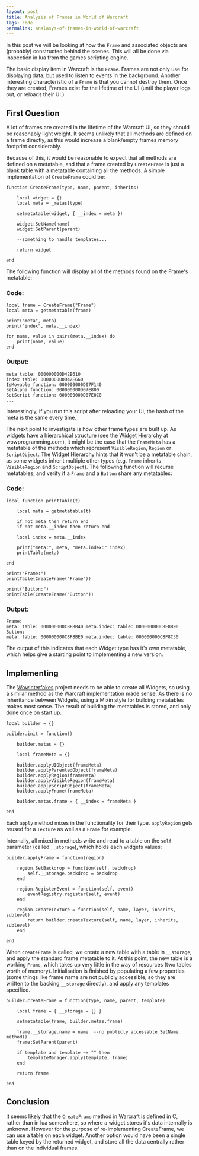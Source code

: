 ```yaml
---
layout: post
title: Analysis of Frames in World of Warcraft
Tags: code
permalink: analasys-of-frames-in-world-of-warcraft
---
```


In this post we will be looking at how the `Frame` and associated objects are (probably) constructed behind the scenes.  This will all be done via inspection in lua from the games scripting engine.

The basic display item in Warcraft is the `Frame`.  Frames are not only use for displaying data, but used to listen to events in the background.  Another interesting characteristic of a `Frame` is that you cannot destroy them.  Once they are created, Frames exist for the lifetime of the UI (until the player logs out, or reloads their UI.)

First Question
---

A lot of frames are created in the lifetime of the Warcraft UI, so they should be reasonably light weight.  It seems unlikely that all methods are defined on a frame directly, as this would increase a blank/empty frames memory footprint considerably.

Because of this, it would be reasonable to expect that all methods are defined on a metatable, and that a frame created by `CreateFrame` is just a blank table with a metatable containing all the methods.  A simple implementation of `CreateFrame` could be:

	function CreateFrame(type, name, parent, inherits)
		
		local widget = {}
		local meta = _metas[type]

		setmetatable(widget, { __index = meta })

		widget:SetName(name)
		widget:SetParent(parent)

		--something to handle templates...

		return widget

	end

The following function will display all of the methods found on the Frame's metatable:

### Code:

	local frame = CreateFrame("Frame")
	local meta = getmetatable(frame)
	
	print("meta", meta)
	print("index", meta.__index)

	for name, value in pairs(meta.__index) do
		print(name, value)
	end

### Output:
	
	meta table: 000000000D42E610
	index table: 000000000D42E660
	IsMovable function: 000000000D07F140
	SetAlpha function: 000000000D07E800
	SetScript function: 000000000D07E0C0
	...

Interestingly, if you run this script after reloading your UI, the hash of the meta is the same every time.

The next point to investigate is how other frame types are built up.  As widgets have a hierarchical structure (see the [Widget Hierarchy][1] at wowprogramming.com), it might be the case that the `FrameMeta` has a metatable of the methods which represent `VisibleRegion`, `Region` or `ScriptObject`. The Widget Hierarchy hints that it won't be a metatable chain, as some widgets inherit multiple other types (e.g. `Frame` inherits `VisibleRegion` and `ScriptObject`).  The following function will recurse metatables, and verify if a `Frame` and a `Button` share any metatables:

### Code:

	local function printTable(t) 

		local meta = getmetatable(t) 

		if not meta then return end
		if not meta.__index then return end

		local index = meta.__index

		print("meta:", meta, "meta.index:" index)
		printTable(meta)

	end

	print("Frame:")
	printTable(CreateFrame("Frame"))

	print("Button:")
	printTable(CreateFrame("Button"))


### Output:

		
	Frame:
	meta: table: 000000000C8F8B40 meta.index: table: 000000000C8F8B90
	Button:
	meta: table: 000000000C8F8BE0 meta.index: table: 000000000C8F8C30

The output of this indicates that each Widget type has it's own metatable, which helps give a starting point to implementing a new version.

 
Implementing
---

The [WowInterfakes][2] project needs to be able to create all Widgets, so using a similar method as the Warcraft implementation made sense.  As there is no inheritance between Widgets, using a Mixin style for building metatables makes most sense.  The result of building the metatables is stored, and only done once on start up.

	local builder = {}

	builder.init = function()
                
        builder.metas = {}

        local frameMeta = {}

        builder.applyUIObject(frameMeta)
        builder.applyParentedObject(frameMeta)
        builder.applyRegion(frameMeta)
        builder.applyVisibleRegion(frameMeta)
        builder.applyScriptObject(frameMeta)
        builder.applyFrame(frameMeta)

        builder.metas.frame = { __index = frameMeta }

	end

Each `apply` method mixes in the functionality for their type.  `applyRegion` gets reused for a `Texture` as well as a `Frame` for example.

Internally, all mixed in methods write and read to a table on the `self` parameter (called `__storage`), which holds each widgets values:

	builder.applyFrame = function(region)

	    region.SetBackdrop = function(self, backdrop)
			self.__storage.backdrop = backdrop
	    end

	    region.RegisterEvent = function(self, event)
			eventRegistry.register(self, event)
	    end

	    region.CreateTexture = function(self, name, layer, inherits, sublevel)
			return builder.createTexture(self, name, layer, inherits, sublevel)
	    end

	end

When `createFrame` is called, we create a new table with a table in `__storage`, and apply the standard frame metatable to it.  At this point, the new table is a working `Frame`, which takes up very little in the way of resources (two tables worth of memory).  Initialisation is finished by populating a few properties (some things like frame name are not publicly accessible, so they are written to the backing `__storage` directly), and apply any templates specified.

	builder.createFrame = function(type, name, parent, template)

		local frame = { __storage = {} }

		setmetatable(frame, builder.metas.frame)

		frame.__storage.name = name  --no publicly accessable SetName method()
		frame:SetParent(parent)

		if template and template ~= "" then
			templateManager.apply(template, frame)
		end

		return frame

	end


Conclusion
---

It seems likely that the `CreateFrame` method in Warcraft is defined in C, rather than in lua somewhere, so where a widget stores it's data internally is unknown.  However for the purpose of re-implementing CreateFrame, we can use a table on each widget.  Another option would have been a single table keyed by the returned widget, and store all the data centrally rather than on the individual frames.




[1]: http://wowprogramming.com/docs/widgets_hierarchy
[2]: https://github.com/Pondidum/WowInterfakes